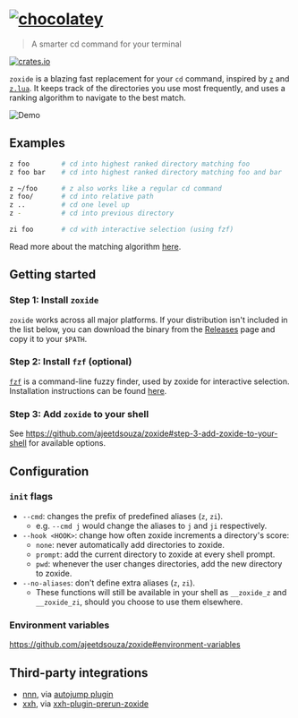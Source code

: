 # [![chocolatey](https://img.shields.io/chocolatey/v/zoxide.svg?color=red&label=zoxide)](https://chocolatey.org/packages/zoxide)

> A smarter cd command for your terminal

[![crates.io][crates.io-badge]][crates.io]

`zoxide` is a blazing fast replacement for your `cd` command, inspired by
[`z`][z] and [`z.lua`][z.lua]. It keeps track of the directories you use most
frequently, and uses a ranking algorithm to navigate to the best match.

![Demo][demo.gif]

## Examples

```sh
z foo        # cd into highest ranked directory matching foo
z foo bar    # cd into highest ranked directory matching foo and bar

z ~/foo      # z also works like a regular cd command
z foo/       # cd into relative path
z ..         # cd one level up
z -          # cd into previous directory

zi foo       # cd with interactive selection (using fzf)
```

Read more about the matching algorithm [here][algorithm-matching].

## Getting started

### Step 1: Install `zoxide`

`zoxide` works across all major platforms. If your distribution isn't included
in the list below, you can download the binary from the [Releases] page and
copy it to your `$PATH`.

### Step 2: Install `fzf` (optional)

[`fzf`][fzf] is a command-line fuzzy finder, used by zoxide for interactive
selection. Installation instructions can be found [here][fzf-installation].

### Step 3: Add `zoxide` to your shell

See https://github.com/ajeetdsouza/zoxide#step-3-add-zoxide-to-your-shell for available options.

## Configuration

### `init` flags

- `--cmd`: changes the prefix of predefined aliases (`z`, `zi`).
  - e.g. `--cmd j` would change the aliases to `j` and `ji` respectively.
- `--hook <HOOK>`: change how often zoxide increments a directory's score:
  - `none`: never automatically add directories to zoxide.
  - `prompt`: add the current directory to zoxide at every shell prompt.
  - `pwd`: whenever the user changes directories, add the new directory to
    zoxide.
- `--no-aliases`: don't define extra aliases (`z`, `zi`).
  - These functions will still be available in your shell as `__zoxide_z` and
    `__zoxide_zi`, should you choose to use them elsewhere.

### Environment variables

https://github.com/ajeetdsouza/zoxide#environment-variables

## Third-party integrations

- [nnn], via [autojump plugin][nnn-autojump]
- [xxh], via [xxh-plugin-prerun-zoxide]

[algorithm-matching]: https://github.com/ajeetdsouza/zoxide/wiki/Algorithm#matching
[crates.io-badge]: https://img.shields.io/crates/v/zoxide
[crates.io]: https://crates.io/crates/zoxide
[demo.gif]: https://github.com/ajeetdsouza/zoxide/raw/main/demo.gif
[fzf-installation]: https://github.com/junegunn/fzf#installation
[fzf]: https://github.com/junegunn/fzf
[nnn-autojump]: https://github.com/jarun/nnn/blob/master/plugins/autojump
[nnn]: https://github.com/jarun/nnn
[releases]: https://github.com/ajeetdsouza/zoxide/releases
[xxh-plugin-prerun-zoxide]: https://github.com/xxh/xxh-plugin-prerun-zoxide
[xxh]: https://github.com/xxh/xxh
[z.lua]: https://github.com/skywind3000/z.lua
[z]: https://github.com/rupa/z
